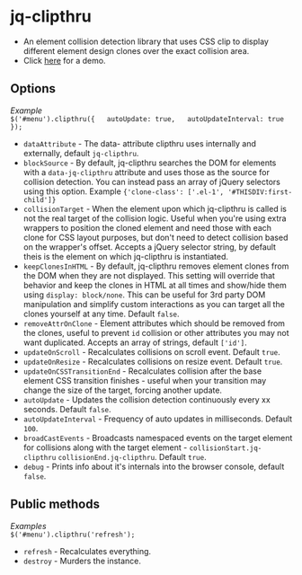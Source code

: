 # jq-clipthru

- An element collision detection library that uses CSS clip to display different element design clones over the exact collision area.
- Click [here](http://salsita.github.io/jq-clipthru/demo/) for a demo.

## Options
*Example*  
`$('#menu').clipthru({  
  autoUpdate: true,  
  autoUpdateInterval: true  
});`

- `dataAttribute` - The data- attribute clipthru uses internally and externally, default `jq-clipthru`.  
- `blockSource` - By default, jq-clipthru searches the DOM for elements with a `data-jq-clipthru` attribute and uses those as the source for collision detection. You can instead pass an array of jQuery selectors using this option. Example `{'clone-class': ['.el-1', '#THISDIV:first-child']}`  
- `collisionTarget` - When the element upon which jq-clipthru is called is not the real target of the collision logic. Useful when you're using extra wrappers to position the cloned element and need those with each clone for CSS layout purposes, but don't need to detect collision based on the wrapper's offset. Accepts a jQuery selector string, by default theis is the element on which jq-clipthru is instantiated.  
- `keepClonesInHTML` - By default, jq-clipthru removes element clones from the DOM when they are not displayed. This setting will override that behavior and keep the clones in HTML at all times and show/hide them using `display: block/none`. This can be useful for 3rd party DOM manipulation and simplify custom interactions as you can target all the clones yourself at any time. Default `false`.  
- `removeAttrOnClone` - Element attributes which should be removed from the clones, useful to prevent `id` collision or other attributes you may not want duplicated. Accepts an array of strings, default `['id']`.  
- `updateOnScroll` - Recalculates collisions on scroll event. Default `true`.  
- `updateOnResize` - Recalculates collisions on resize event. Default `true`.  
- `updateOnCSSTransitionEnd` - Recalculates collision after the base element CSS transition finishes - useful when your transition may change the size of the target, forcing another update.  
- `autoUpdate` - Updates the collision detection continuously every xx seconds. Default `false`.  
- `autoUpdateInterval` - Frequency of auto updates in milliseconds. Default `100`.  
- `broadCastEvents` - Broadcasts namespaced events on the target element for collisions along with the target element - `collisionStart.jq-clipthru` `collisionEnd.jq-clipthru`. Default `true`.  
- `debug` - Prints info about it's internals into the browser console, default `false`.  


## Public methods
*Examples*  
`$('#menu').clipthru('refresh');`  

- `refresh` - Recalculates everything.   
- `destroy` - Murders the instance.
